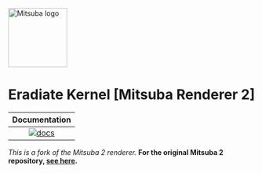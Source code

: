<img src="https://github.com/mitsuba-renderer/mitsuba2/raw/master/docs/images/logo_plain.png" width="120" height="120" alt="Mitsuba logo">

# Eradiate Kernel [Mitsuba Renderer 2]

| Documentation   |
|      :---:      |
| [![docs][1]][2] |


[1]: https://readthedocs.org/projects/eradiate-kernel/badge/?version=latest
[2]: https://eradiate-kernel.readthedocs.io/en/latest/src/getting_started/intro.html

*This is a fork of the Mitsuba 2 renderer.* **For the original Mitsuba 2 repository, [see here](https://github.com/mitsuba-renderer/mitsuba2/).**
